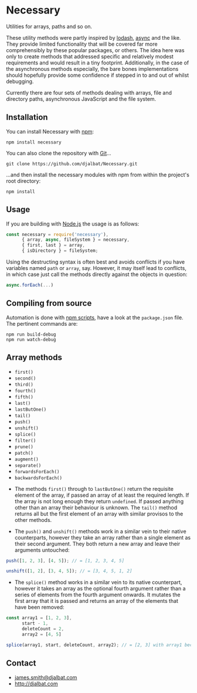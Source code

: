 # Necessary

Utilities for arrays, paths and so on.

These utility methods were partly inspired by [lodash](https://lodash.com/), [async](https://caolan.github.io/async/) and the like. They provide limited functionality that will be covered far more comprehensibly by these popular packages, or others. The idea here was only to create methods that addressed specific and relatively modest requirements and would result in a tiny footprint. Additionally, in the case of the asynchronous methods especially, the bare bones implementations should hopefully provide some confidence if stepped in to and out of whilst debugging.

Currently there are four sets of methods dealing with arrays, file and directory paths, asynchronous JavaScript and the file system.

## Installation

You can install Necessary with [npm](https://www.npmjs.com/):

    npm install necessary

You can also clone the repository with [Git](https://git-scm.com/)...

    git clone https://github.com/djalbat/Necessary.git

...and then install the necessary modules with npm from within the project's root directory:

    npm install

## Usage

If you are building with [Node.js](http://nodejs.org) the usage is as follows:

```js
const necessary = require('necessary'),
      { array, async, fileSystem } = necessary,
      { first, last } = array,
      { isDirectory } = fileSystem;
```

Using the destructing syntax is often best and avoids conflicts if you have variables named `path` or `array`, say. However, it may itself lead to conflicts, in which case just call the methods directly against the objects in question:


```js
async.forEach(...)
```

## Compiling from source

Automation is done with [npm scripts](https://docs.npmjs.com/misc/scripts), have a look at the `package.json` file. The pertinent commands are:

    npm run build-debug
    npm run watch-debug

## Array methods

- `first()`
- `second()`
- `third()`
- `fourth()`
- `fifth()`
- `last()`
- `lastButOne()`
- `tail()`
- `push()`
- `unshift()`
- `splice()`
- `filter()`
- `prune()`
- `patch()`
- `augment()`
- `separate()`
- `forwardsForEach()`
- `backwardsForEach()`

* The methods `first()` through to `lastButOne()` return the requisite element of the array, if passed an array of at least the required length. If the array is not long enough they return `undefined`. If passed anything other than an array their behaviour is unknown. The `tail()` method returns all but the first element of an array with similar provisos to the other methods.

* The `push()` and `unshift()` methods work in a similar vein to their native counterparts, however they take an array rather than a single element as their second argument. They both return a new array and leave their arguments untouched:

```js
push([1, 2, 3], [4, 5]); // = [1, 2, 3, 4, 5]

unshift([1, 2], [3, 4, 5]); // = [3, 4, 5, 1, 2]
```

* The `splice()` method works in a similar vein to its native counterpart, however it takes an array as the optional fourth argument rather than a series of elements from the fourth argument onwards. It mutates the first array that it is passed and returns an array of the elements that have been removed:

```js
const array1 = [1, 2, 3],
      start - 1,
      deleteCount = 2,
      array2 = [4, 5]

splice(array1, start, deleteCount, array2); // = [2, 3] with array1 becoming [1, 4, 5]
```


## Contact

- james.smith@djalbat.com
- http://djalbat.com
